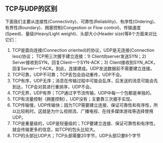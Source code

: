 ## TCP与UDP的区别

下面我们主要从连接性(Connectivity)、可靠性(Reliability)、有序性(Ordering)、有界性(Boundary)、拥塞控制(Congestion or Flow control)、传输速度(Speed)、量级(Heavy/Light weight)、头部大小(Header size)等8个方面来对比它们：

1. TCP是面向连接(Connection oriented)的协议，UDP是无连接(Connection less)协议；
   TCP用三次握手建立连接：1) Client向server发送SYN；2) Server接收到SYN，回复Client一个SYN-ACK；3) Client接收到SYN_ACK，回复Server一个ACK。到此，连接建成。UDP发送数据前不需要建立连接。
2. TCP可靠，UDP不可靠；TCP丢包会自动重传，UDP不会。
3. TCP有序，UDP无序；消息在传输过程中可能会乱序，后发送的消息可能会先到达，TCP会对其进行重排序，UDP不会。
4. TCP无界，UDP有界；TCP通过字节流传输，UDP中每一个包都是单独的。
5. TCP有流量控制（拥塞控制），UDP没有；主要靠三次握手实现。
6. TCP传输慢，UDP传输快；因为TCP需要建立连接、保证可靠性和有序性，所以比较耗时。这就是为什么视频流、广播电视、在线多媒体游戏等选择使用UDP。
7. TCP是重量级的，UDP是轻量级的；TCP要建立连接、保证可靠性和有序性，就会传输更多的信息，如TCP的包头比较大。
8. TCP的头部比UDP大；TCP头部需要20字节，UDP头部只要8个字节

  


